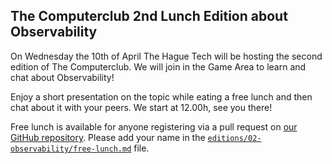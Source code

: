 ## The Computerclub 2nd Lunch Edition about Observability

On Wednesday the 10th of April The Hague Tech will be hosting the second edition of The Computerclub. We will join in the Game Area to learn and chat about Observability!

Enjoy a short presentation on the topic while eating a free lunch and then chat about it with your peers. We start at 12.00h, see you there!

Free lunch is available for anyone registering via a pull request on [our GitHub repository](https://github.com/The-Computerclub/TCc-Lunch). Please add your name in the [`editions/02-observability/free-lunch.md`](https://github.com/The-Computerclub/TCc-Lunch/blob/main/editions/02-observability/free-lunch.md) file.
